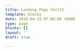 ```yaml
---
title: Landing Page Testt2
template: blocks
date: 2018-04-19 07:00:09 +0000
type: page
blocks: []
layout: ''
draft: true

---
```

